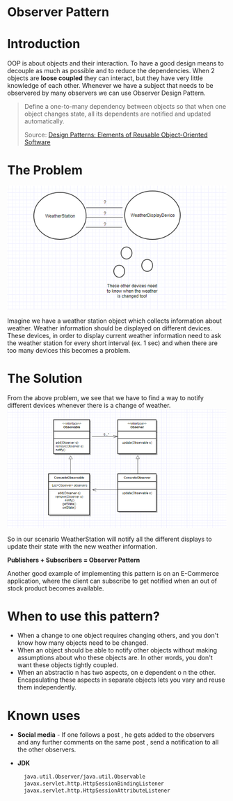 # Observer Pattern
# Introduction
OOP is about objects and their interaction. To have a good design means to decouple as much as possible and to reduce the dependencies. When 2 objects are <b>loose coupled</b> they can interact, but they have very little knowledge of each other. 
Whenever we have a subject that needs to be observered by many observers we can use Observer Design Pattern.
<blockquote>
Define a one-to-many dependency between objects so that when one object
changes state, all its dependents are notified and updated automatically.

Source: [Design Patterns: Elements of Reusable Object-Oriented Software](https://www.amazon.com/Design-Patterns-Elements-Reusable-Object-Oriented/dp/0201633612)
</blockquote>

# The Problem
![alt text](https://github.com/gentaliti/javadesignpatterns/blob/master/observer/src/main/resources/images/observer-problem.PNG)

Imagine we have a weather station object which collects information about weather. Weather information should be displayed on different devices. These devices, in order to display current weather information need to ask the weather station for every short interval (ex. 1 sec) and when there are too many devices this becomes a problem.

# The Solution
From the above problem, we see that we have to find a way to notify different devices whenever there is a change of weather.
![alt text](https://github.com/gentaliti/javadesignpatterns/blob/master/observer/src/main/resources/images/observer-solution.PNG)

So in our scenario WeatherStation will notify all the different displays to update their state with the new weather information.

<b>Publishers + Subscribers = Observer Pattern</b>

Another good example of implementing this pattern is on an E-Commerce application, where the client can subscribe to get notified when an out of stock product becomes available.

# When to use this pattern?
- When a change to one object requires changing others, and you don't know
  how many objects need to be changed.
- When an object should be able to notify other objects without making assumptions
  about who these objects are. In other words, you don't want these
  objects tightly coupled.
- When an abstractio n has two aspects, on e dependent o n the other. Encapsulating
  these aspects in separate objects lets you vary and reuse them independently.
# Known uses
- <b>Social media</b> -  If one follows a post , he gets added to the observers and any further comments on the same post , send a notification to all the other observers.
- <b>JDK</b>
       
        java.util.Observer/java.util.Observable
        javax.servlet.http.HttpSessionBindingListener
        javax.servlet.http.HttpSessionAttributeListener
        